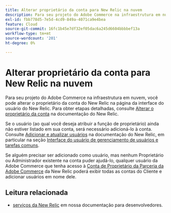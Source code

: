```yaml
---
title: Alterar proprietário da conta para New Relic na nuvem
description: Para seu projeto do Adobe Commerce na infraestrutura em nuvem, você pode alterar o proprietário da conta do New Relic na página da interface do usuário do New Relic. Para obter etapas detalhadas, consulte [Tutorial sobre gerenciamento de contas e acesso do usuário](https://docs.newrelic.com/docs/accounts/accounts-billing/new-relic-one-user-management/account-user-mgmt-tutorial/) na documentação do New Relic.
exl-id: fbb778d5-7e5d-4cd9-849a-4071ca9e4bea
feature: Cloud
source-git-commit: 16fc1b45e7df32ef05dac6a245d6604bbbbef13a
workflow-type: tm+mt
source-wordcount: '201'
ht-degree: 0%

---
```


# Alterar proprietário da conta para New Relic na nuvem

Para seu projeto do Adobe Commerce na infraestrutura em nuvem, você pode alterar o proprietário da conta do New Relic na página da interface do usuário do New Relic. Para obter etapas detalhadas, consulte [Alterar o proprietário da conta](https://docs.newrelic.com/docs/accounts/accounts-billing/new-relic-one-user-management/account-user-mgmt-tutorial/) na documentação do New Relic.

Se o usuário (ao qual você deseja atribuir a função de proprietário) ainda não estiver listado em sua conta, será necessário adicioná-lo à conta. Consulte [Adicionar e atualizar usuários](https://docs.newrelic.com/docs/accounts/accounts-billing/new-relic-one-user-management/user-management-ui-and-tasks/#add-users) na documentação do New Relic, em particular na seção [Interface do usuário de gerenciamento de usuários e tarefas comuns](https://docs.newrelic.com/docs/accounts/accounts-billing/new-relic-one-user-management/user-management-ui-and-tasks/#where).

Se alguém precisar ser adicionado como usuário, mas nenhum Proprietário ou Administrador existente na conta puder ajudá-lo, qualquer usuário da Adobe Commerce que tenha acesso à [Conta de Proprietário da Parceria da Adobe Commerce](https://account.newrelic.com/accounts/1311131/users) da New Relic poderá exibir todas as contas do Cliente e adicionar usuários em nome dele.

## Leitura relacionada

* [serviços da New Relic](https://experienceleague.adobe.com/en/docs/commerce-cloud-service/user-guide/monitor/new-relic/new-relic-service) em nossa documentação para desenvolvedores.

